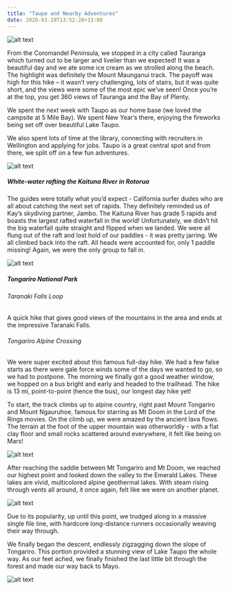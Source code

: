 ```yaml
---
title: "Taupo and Nearby Adventures"
date: 2020-03-28T13:52:28+13:00
---
```


![alt text](https://res.cloudinary.com/dqsylhojv/image/upload/w_700,q_auto/v1585359782/hanswustrack.com/taupo-and-nearby-adventures/IMG_7602_ektsav.jpg "View from Mount Maunganui")

From the Coromandel Peninsula, we stopped in a city called Tauranga which turned out to be larger and livelier than we expected! It was a beautiful day and we ate some ice cream as we strolled along the beach. The highlight was definitely the Mount Maunganui track. The payoff was high for this hike – it wasn’t very challenging, lots of stairs, but it was quite short, and the views were some of the most epic we’ve seen! Once you’re at the top, you get 360 views of Tauranga and the Bay of Plenty.

We spent the next week with Taupo as our home base (we loved the campsite at 5 Mile Bay). We spent New Year’s there, enjoying the fireworks being set off over beautiful Lake Taupo.

We also spent lots of time at the library, connecting with recruiters in Wellington and applying for jobs. Taupo is a great central spot and from there, we split off on a few fun adventures.

![alt text](https://res.cloudinary.com/dqsylhojv/image/upload/h_0.25,q_auto/v1585359758/hanswustrack.com/taupo-and-nearby-adventures/IMG_7937_kbok8q.jpg "1 in 20 boats flip")

##### White-water rafting the Kaituna River in Rotorua
The guides were totally what you’d expect - California surfer dudes who are all about catching the next set of rapids. They definitely reminded us of Kay’s skydiving partner, Jambo. The Kaituna River has grade 5 rapids and boasts the largest rafted waterfall in the world! Unfortunately, we didn’t hit the big waterfall quite straight and flipped when we landed. We were all flung out of the raft and lost hold of our paddles - it was pretty jarring. We all climbed back into the raft. All heads were accounted for, only 1 paddle missing! Again, we were the only group to fall in.

![alt text](https://res.cloudinary.com/dqsylhojv/image/upload/w_700,q_auto/v1585359704/hanswustrack.com/taupo-and-nearby-adventures/IMG_7931_zjoyd4.jpg "Mt Doom")

##### Tongariro National Park

###### Taranaki Falls Loop
A quick hike that gives good views of the mountains in the area and ends at the impressive Taranaki Falls.

###### Tongariro Alpine Crossing
We were super excited about this famous full-day hike. We had a few false starts as there were gale force winds some of the days we wanted to go, so we had to postpone. The morning we finally got a good weather window, we hopped on a bus bright and early and headed to the trailhead. The hike is 13 mi, point-to-point (hence the bus), our longest day hike yet!

To start, the track climbs up to alpine country, right past Mount Tongariro and Mount Ngauruhoe, famous for starring as Mt Doom in the Lord of the Rings movies. On the climb up, we were amazed by the ancient lava flows. The terrain at the foot of the upper mountain was otherworldly - with a flat clay floor and small rocks scattered around everywhere, it felt like being on Mars! 

![alt text](https://res.cloudinary.com/dqsylhojv/image/upload/h_0.25,q_auto/v1585359713/hanswustrack.com/taupo-and-nearby-adventures/IMG_7925_ckhisc.jpg "Emerald Lakes")

After reaching the saddle between Mt Tongariro and Mt Doom, we reached our highest point and looked down the valley to the Emerald Lakes. These lakes are vivid, multicolored alpine geothermal lakes. With steam rising through vents all around, it once again, felt like we were on another planet. 

![alt text](https://res.cloudinary.com/dqsylhojv/image/upload/w_700,q_auto/v1585360126/hanswustrack.com/taupo-and-nearby-adventures/IMG_9083_senskl.jpg "The line")

Due to its popularity, up until this point, we trudged along in a massive single file line, with hardcore long-distance runners occasionally weaving their way through. 

We finally began the descent, endlessly zigzagging down the slope of Tongariro. This portion provided a stunning view of Lake Taupo the whole way. As our feet ached, we finally finished the last little bit through the forest and made our way back to Mayo. 

![alt text](https://res.cloudinary.com/dqsylhojv/image/upload/w_700,q_auto/v1585359700/hanswustrack.com/taupo-and-nearby-adventures/IMG_9081_rybjwi.jpg "The long and winding road")
